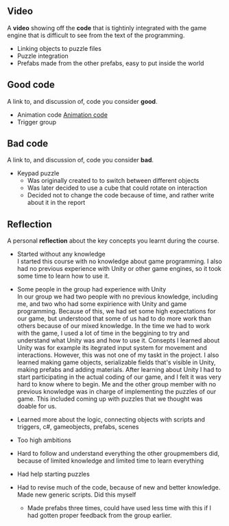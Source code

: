 ## Video
A **video** showing off the **code** that is tightinly integrated with the game engine that is difficult to see from the text of the programming.
- Linking objects to puzzle files
- Puzzle integration
- Prefabs made from the other prefabs, easy to put inside the world

## Good code
A link to, and discussion of, code you consider **good**.
- Animation code
[Animation code](https://github.com/idarlm/imt3603-project/blob/e66721fe202b8c21dbed1a644c7376566f558405/Assets/PuzzleFiles/Animations/AnimateOnEvent.cs#L7-L34)
- Trigger group

## Bad code
A link to, and discussion of, code you consider **bad**.
- Keypad puzzle
  - Was originally created to to switch between different objects
  - Was later decided to use a cube that could rotate on interaction
  - Decided not to change the code because of time, and rather write about it in the report

## Reflection
A personal **reflection** about the key concepts you learnt during the course.
- Started without any knowledge<br>
I started this course with no knowledge about game programming. I also had no previous experience with Unity or other game engines, so it took some time to learn how to use it.

- Some people in the group had experience with Unity<br>
In our group we had two people with no previous knowledge, including me, and two who had some expirience with Unity and game programming. Because of this, we had set some high expectations for our game, but understood that some of us had to do more work than others because of our mixed knowledge. In the time we had to work with the game, I used a lot of time in the beggining to try and understand what Unity was and how to use it.
Consepts I learned about Unity was for example its itegrated input system for movement and interactions. However, this was not one of my taskt in the project. I also learned making game objects, serializable fields that's visible in Unity, making prefabs and adding materials. 
After learning about Unity I had to start participating in the actual coding of our game, and I felt it was very hard to know where to begin. Me and the other group member with no previous knowledge was in charge of implementing the puzzles of our game. This included coming up with puzzles that we thought was doable for us.

- Learned more about the logic, connecting objects with scripts and triggers, c#, gameobjects, prefabs, scenes
- Too high ambitions
- Hard to follow and understand everything the other groupmembers did, because of limited knowledge and limited time to learn everything
- Had help starting puzzles
- Had to revise much of the code, because of new and better knowledge. Made new generic scripts. Did this myself
  - Made prefabs three times, could have used less time with this if I had gotten proper feedback from the group earlier.
